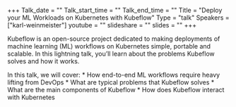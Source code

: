 +++
Talk_date = ""
Talk_start_time = ""
Talk_end_time = ""
Title = "Deploy your ML Workloads on Kubernetes with Kubeflow"
Type = "talk"
Speakers = ["karl-weinmeister"]
youtube = ""
slideshare = ""
slides = ""
+++

Kubeflow is an open-source project dedicated to making deployments of machine learning (ML) workflows on Kubernetes simple, portable and scalable. In this lightning talk, you’ll learn about the problems Kubeflow solves and how it works.

In this talk, we will cover: * How end-to-end ML workflows require heavy lifting from DevOps * What are typical problems that Kubeflow solves * What are the main components of Kubeflow * How does Kubeflow interact with Kubernetes